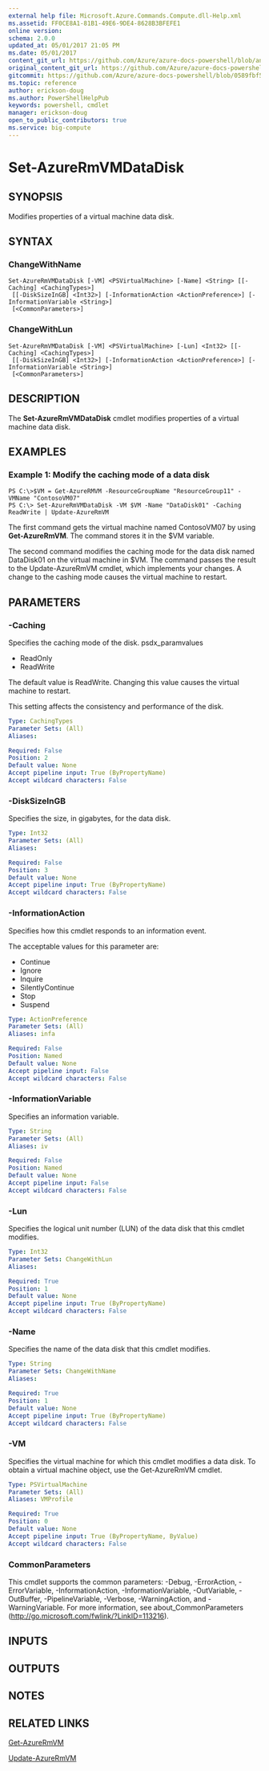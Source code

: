 ```yaml
---
external help file: Microsoft.Azure.Commands.Compute.dll-Help.xml
ms.assetid: FF0CE8A1-81B1-49E6-9DE4-8628B3BFEFE1
online version:
schema: 2.0.0
updated_at: 05/01/2017 21:05 PM
ms.date: 05/01/2017
content_git_url: https://github.com/Azure/azure-docs-powershell/blob/anne2017/azureps-cmdlets-docs/ResourceManager/AzureRM.Compute/v1.3.4/Set-AzureRMVMDataDisk.md
original_content_git_url: https://github.com/Azure/azure-docs-powershell/blob/anne2017/azureps-cmdlets-docs/ResourceManager/AzureRM.Compute/v1.3.4/Set-AzureRMVMDataDisk.md
gitcommit: https://github.com/Azure/azure-docs-powershell/blob/0589fbf53d27e39e0cf445261d29c64fb0859d62
ms.topic: reference
author: erickson-doug
ms.author: PowerShellHelpPub
keywords: powershell, cmdlet
manager: erickson-doug
open_to_public_contributors: true
ms.service: big-compute
---
```


# Set-AzureRmVMDataDisk

## SYNOPSIS
Modifies properties of a virtual machine data disk.

## SYNTAX

### ChangeWithName
```
Set-AzureRmVMDataDisk [-VM] <PSVirtualMachine> [-Name] <String> [[-Caching] <CachingTypes>]
 [[-DiskSizeInGB] <Int32>] [-InformationAction <ActionPreference>] [-InformationVariable <String>]
 [<CommonParameters>]
```

### ChangeWithLun
```
Set-AzureRmVMDataDisk [-VM] <PSVirtualMachine> [-Lun] <Int32> [[-Caching] <CachingTypes>]
 [[-DiskSizeInGB] <Int32>] [-InformationAction <ActionPreference>] [-InformationVariable <String>]
 [<CommonParameters>]
```

## DESCRIPTION
The **Set-AzureRmVMDataDisk** cmdlet modifies properties of a virtual machine data disk.

## EXAMPLES

### Example 1: Modify the caching mode of a data disk
```
PS C:\>$VM = Get-AzureRMVM -ResourceGroupName "ResourceGroup11" -VMName "ContosoVM07"
PS C:\> Set-AzureRmVMDataDisk -VM $VM -Name "DataDisk01" -Caching ReadWrite | Update-AzureRmVM
```

The first command gets the virtual machine named ContosoVM07 by using **Get-AzureRmVM**.
The command stores it in the $VM variable.

The second command modifies the caching mode for the data disk named DataDisk01 on the virtual machine in $VM.
The command passes the result to the Update-AzureRmVM cmdlet, which implements your changes.
A change to the cashing mode causes the virtual machine to restart.

## PARAMETERS

### -Caching
Specifies the caching mode of the disk.
psdx_paramvalues

- ReadOnly
- ReadWrite

The default value is ReadWrite.
Changing this value causes the virtual machine to restart.

This setting affects the consistency and performance of the disk.

```yaml
Type: CachingTypes
Parameter Sets: (All)
Aliases: 

Required: False
Position: 2
Default value: None
Accept pipeline input: True (ByPropertyName)
Accept wildcard characters: False
```

### -DiskSizeInGB
Specifies the size, in gigabytes, for the data disk.

```yaml
Type: Int32
Parameter Sets: (All)
Aliases: 

Required: False
Position: 3
Default value: None
Accept pipeline input: True (ByPropertyName)
Accept wildcard characters: False
```

### -InformationAction
Specifies how this cmdlet responds to an information event.

The acceptable values for this parameter are:

- Continue
- Ignore
- Inquire
- SilentlyContinue
- Stop
- Suspend

```yaml
Type: ActionPreference
Parameter Sets: (All)
Aliases: infa

Required: False
Position: Named
Default value: None
Accept pipeline input: False
Accept wildcard characters: False
```

### -InformationVariable
Specifies an information variable.

```yaml
Type: String
Parameter Sets: (All)
Aliases: iv

Required: False
Position: Named
Default value: None
Accept pipeline input: False
Accept wildcard characters: False
```

### -Lun
Specifies the logical unit number (LUN) of the data disk that this cmdlet modifies.

```yaml
Type: Int32
Parameter Sets: ChangeWithLun
Aliases: 

Required: True
Position: 1
Default value: None
Accept pipeline input: True (ByPropertyName)
Accept wildcard characters: False
```

### -Name
Specifies the name of the data disk that this cmdlet modifies.

```yaml
Type: String
Parameter Sets: ChangeWithName
Aliases: 

Required: True
Position: 1
Default value: None
Accept pipeline input: True (ByPropertyName)
Accept wildcard characters: False
```

### -VM
Specifies the virtual machine for which this cmdlet modifies a data disk.
To obtain a virtual machine object, use the Get-AzureRmVM cmdlet.

```yaml
Type: PSVirtualMachine
Parameter Sets: (All)
Aliases: VMProfile

Required: True
Position: 0
Default value: None
Accept pipeline input: True (ByPropertyName, ByValue)
Accept wildcard characters: False
```

### CommonParameters
This cmdlet supports the common parameters: -Debug, -ErrorAction, -ErrorVariable, -InformationAction, -InformationVariable, -OutVariable, -OutBuffer, -PipelineVariable, -Verbose, -WarningAction, and -WarningVariable. For more information, see about_CommonParameters (http://go.microsoft.com/fwlink/?LinkID=113216).

## INPUTS

## OUTPUTS

## NOTES

## RELATED LINKS

[Get-AzureRmVM](./Get-AzureRmVM.md)

[Update-AzureRmVM](./Update-AzureRmVM.md)


